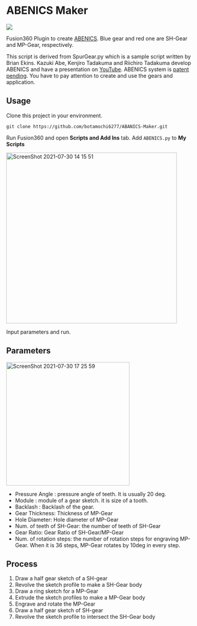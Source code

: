 # ABENICS Maker

![](https://user-images.githubusercontent.com/14128408/127619980-3d9c49f2-a30f-484b-bb3c-cfea265b2f2a.png)

Fusion360 Plugin to create [ABENICS](https://ieeexplore.ieee.org/document/9415699). Blue gear and red one are SH-Gear and MP-Gear, respectively.

This script is derived from SpurGear.py which is a sample script written by Brian Ekins.
Kazuki Abe, Kenjiro Tadakuma and Riichiro Tadakuma develop ABENICS and have a presentation on [YouTube](https://www.youtube.com/watch?v=hhDdfiRCQS4).
ABENICS system is [patent pending](https://www.youtube.com/watch?v=hhDdfiRCQS4).
You have to pay attention to create and use the gears and application.

## Usage

Clone this project in your environment.

```
git clone https://github.com/botamochi6277/ABANICS-Maker.git
```

Run Fusion360 and open **Scripts and Add Ins** tab. Add `ABENICS.py` to **My Scripts**

<img width="454" alt="ScreenShot 2021-07-30 14 15 51" src="https://user-images.githubusercontent.com/14128408/127620805-5c13ea0c-b9b4-4f21-9a2d-2154df805593.png">

Input parameters and run.

## Parameters

<img width="328" alt="ScreenShot 2021-07-30 17 25 59" src="https://user-images.githubusercontent.com/14128408/127624691-662746b4-a959-4983-a1af-d36855d3c392.png">

- Pressure Angle : pressure angle of teeth. It is usually 20 deg.
- Module : module of a gear sketch. it is size of a tooth.
- Backlash : Backlash of the gear.
- Gear Thickness: Thickness of MP-Gear
- Hole Diameter: Hole diameter of MP-Gear
- Num. of teeth of SH-Gear: the number of teeth of SH-Gear
- Gear Ratio: Gear Ratio of SH-Gear/MP-Gear
- Num. of rotation steps: the number of rotation steps for engraving MP-Gear. When it is 36 steps, MP-Gear rotates by 10deg in every step.

## Process

1. Draw a half gear sketch of a SH-gear
1. Revolve the sketch profile to make a SH-Gear body
1. Draw a ring sketch for a MP-Gear
1. Extrude the sketch profiles to make a MP-Gear body
1. Engrave and rotate the MP-Gear
1. Draw a half gear sketch of SH-gear
1. Revolve the sketch profile to intersect the SH-Gear body
